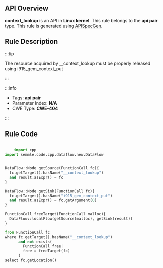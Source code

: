 ---
---


## API Overview
**context_lookup** is an API in **Linux kernel**. This rule belongs to the **api pair** type. This rule is generated using [APISpecGen](../../tools/APISpecGen).
## Rule Description

:::tip

The resource acquired by __context_lookup must be properly released using i915_gem_context_put

:::

:::info

- Tags: **api pair**
- Parameter Index: **N/A**
- CWE Type: **CWE-404**

:::

## Rule Code
```python

    import cpp
import semmle.code.cpp.dataflow.new.DataFlow


DataFlow::Node getSource(FunctionCall fc){
  fc.getTarget().hasName("__context_lookup")
  and result.asExpr() = fc
}

DataFlow::Node getSink(FunctionCall fc){
  fc.getTarget().hasName("i915_gem_context_put")
  and result.asExpr() = fc.getArgument(0)
}

FunctionCall freeTarget(FunctionCall malloc){
  DataFlow::localFlow(getSource(malloc), getSink(result))
}

from FunctionCall fc
where fc.getTarget().hasName("__context_lookup")
      and not exists(
        FunctionCall free| 
        free = freeTarget(fc)
      )
select fc.getLocation()

    
```